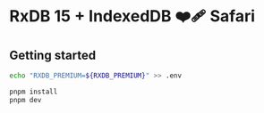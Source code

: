 # RxDB 15 + IndexedDB ❤️‍🩹 Safari

## Getting started

```bash
echo "RXDB_PREMIUM=${RXDB_PREMIUM}" >> .env
```

```bash
pnpm install
pnpm dev
```
